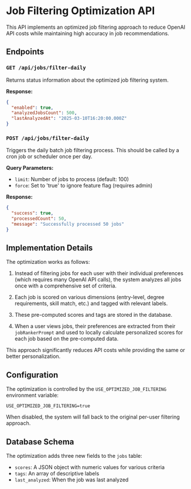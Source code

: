 # Job Filtering Optimization API

This API implements an optimized job filtering approach to reduce OpenAI API costs while maintaining high accuracy in job recommendations.

## Endpoints

### `GET /api/jobs/filter-daily`

Returns status information about the optimized job filtering system.

**Response:**
```json
{
  "enabled": true,
  "analyzedJobsCount": 500,
  "lastAnalyzedAt": "2025-03-10T16:20:00.000Z"
}
```

### `POST /api/jobs/filter-daily`

Triggers the daily batch job filtering process. This should be called by a cron job or scheduler once per day.

**Query Parameters:**
- `limit`: Number of jobs to process (default: 100)
- `force`: Set to 'true' to ignore feature flag (requires admin)

**Response:**
```json
{
  "success": true,
  "processedCount": 50,
  "message": "Successfully processed 50 jobs"
}
```

## Implementation Details

The optimization works as follows:

1. Instead of filtering jobs for each user with their individual preferences (which requires many OpenAI API calls), the system analyzes all jobs once with a comprehensive set of criteria.

2. Each job is scored on various dimensions (entry-level, degree requirements, skill match, etc.) and tagged with relevant labels.

3. These pre-computed scores and tags are stored in the database.

4. When a user views jobs, their preferences are extracted from their `jobRankerPrompt` and used to locally calculate personalized scores for each job based on the pre-computed data.

This approach significantly reduces API costs while providing the same or better personalization.

## Configuration

The optimization is controlled by the `USE_OPTIMIZED_JOB_FILTERING` environment variable:

```
USE_OPTIMIZED_JOB_FILTERING=true
```

When disabled, the system will fall back to the original per-user filtering approach.

## Database Schema

The optimization adds three new fields to the `jobs` table:

- `scores`: A JSON object with numeric values for various criteria
- `tags`: An array of descriptive labels
- `last_analyzed`: When the job was last analyzed